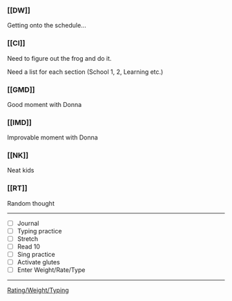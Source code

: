 ### [[DW]]
Getting onto the schedule...

### [[CI]]
Need to figure out the frog and do it. 

Need a list for each section (School 1, 2, Learning etc.)

### [[GMD]]
Good moment with Donna

### [[IMD]]
Improvable moment with Donna

### [[NK]]
Neat kids

### [[RT]]
Random thought

---
- [ ] Journal
- [ ] Typing practice
- [ ] Stretch
- [ ] Read 10
- [ ] Sing practice
- [ ] Activate glutes
- [ ] Enter Weight/Rate/Type
---

[Rating/Weight/Typing](https://docs.google.com/spreadsheets/d/1p6cinTqipnxyiSCgPBAWp2cAHA5q6P0NL58bNCxedCY/edit#gid=0)
